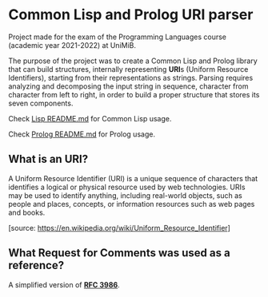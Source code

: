 # Common Lisp and Prolog URI parser

Project made for the exam of the Programming Languages course (academic year 2021-2022) at UniMiB.

The purpose of the project was to create a Common Lisp and Prolog library that can build structures, internally representing **URI**s (Uniform Resource Identifiers), starting from their representations as strings. 
Parsing requires analyzing and decomposing the input string in sequence, character from character from left to right, in order to build a proper structure that stores its seven components.

Check [Lisp README.md](/Lisp/README.md) for Common Lisp usage.
  
Check [Prolog README.md](/Prolog/README.md) for Prolog usage.

## What is an URI?
A Uniform Resource Identifier (URI) is a unique sequence of characters that identifies a logical or physical resource used by web technologies. URIs may be used to identify anything, including real-world objects, such as people and places, concepts, or information resources such as web pages and books. 

[source: https://en.wikipedia.org/wiki/Uniform_Resource_Identifier]

## What Request for Comments was used as a reference?
A simplified version of **[RFC 3986](https://datatracker.ietf.org/doc/html/rfc3986)**.
